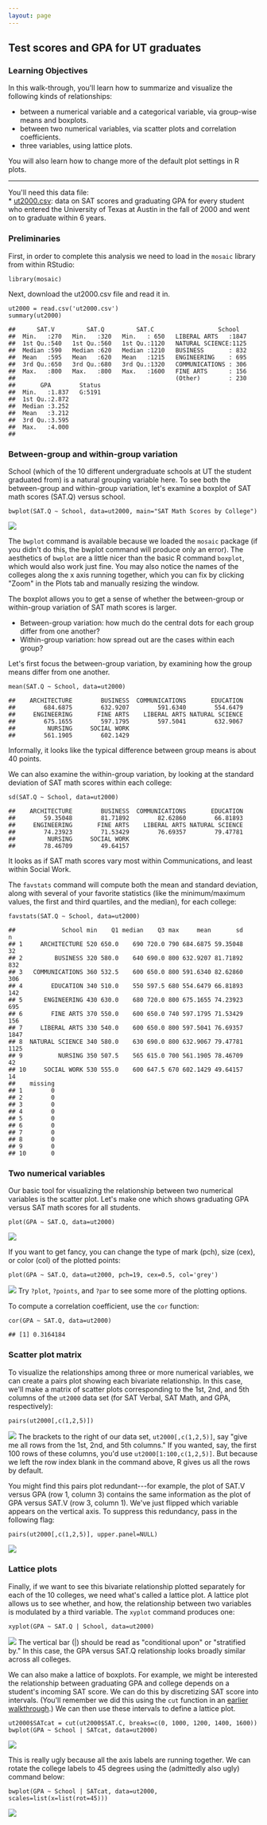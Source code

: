```yaml
---
layout: page
---
```


Test scores and GPA for UT graduates
------------------------------------

### Learning Objectives
In this walk-through, you'll learn how to summarize and visualize the
following kinds of relationships:  
- between a numerical variable and a categorical variable, via
group-wise means and boxplots.  
- between two numerical variables, via scatter plots and correlation
coefficients.  
- three variables, using lattice plots.

You will also learn how to change more of the default plot settings in R
plots.

------------------------------------

You'll need this data file:  
\* [ut2000.csv](http://jgscott.github.io/teaching/data/ut2000.csv): data
on SAT scores and graduating GPA for every student who entered the
University of Texas at Austin in the fall of 2000 and went on to
graduate within 6 years.

### Preliminaries

First, in order to complete this analysis we need to load in the
`mosaic` library from within RStudio:

    library(mosaic)

Next, download the ut2000.csv file and read it in.

    ut2000 = read.csv('ut2000.csv')
    summary(ut2000)

    ##      SAT.V         SAT.Q         SAT.C                  School    
    ##  Min.   :270   Min.   :320   Min.   : 650   LIBERAL ARTS   :1847  
    ##  1st Qu.:540   1st Qu.:560   1st Qu.:1120   NATURAL SCIENCE:1125  
    ##  Median :590   Median :620   Median :1210   BUSINESS       : 832  
    ##  Mean   :595   Mean   :620   Mean   :1215   ENGINEERING    : 695  
    ##  3rd Qu.:650   3rd Qu.:680   3rd Qu.:1320   COMMUNICATIONS : 306  
    ##  Max.   :800   Max.   :800   Max.   :1600   FINE ARTS      : 156  
    ##                                             (Other)        : 230  
    ##       GPA        Status  
    ##  Min.   :1.837   G:5191  
    ##  1st Qu.:2.872           
    ##  Median :3.252           
    ##  Mean   :3.212           
    ##  3rd Qu.:3.595           
    ##  Max.   :4.000           
    ## 

### Between-group and within-group variation

School (which of the 10 different undergraduate schools at UT the
student graduated from) is a natural grouping variable here. To see both
the between-group and within-group variation, let's examine a boxplot of
SAT math scores (SAT.Q) versus school.

    bwplot(SAT.Q ~ School, data=ut2000, main="SAT Math Scores by College")

![](sat_files/figure-markdown_strict/unnamed-chunk-3-1.png)

The `bwplot` command is available because we loaded the `mosaic` package
(if you didn't do this, the bwplot command will produce only an error).
The aesthetics of `bwplot` are a little nicer than the basic R command
`boxplot`, which would also work just fine. You may also notice the
names of the colleges along the x axis running together, which you can
fix by clicking "Zoom" in the Plots tab and manually resizing the
window.

The boxplot allows you to get a sense of whether the between-group or
within-group variation of SAT math scores is larger.  
- Between-group variation: how much do the central dots for each group
differ from one another?  
- Within-group variation: how spread out are the cases within each
group?

Let's first focus the between-group variation, by examining how the
group means differ from one another.

    mean(SAT.Q ~ School, data=ut2000)

    ##    ARCHITECTURE        BUSINESS  COMMUNICATIONS       EDUCATION 
    ##        684.6875        632.9207        591.6340        554.6479 
    ##     ENGINEERING       FINE ARTS    LIBERAL ARTS NATURAL SCIENCE 
    ##        675.1655        597.1795        597.5041        632.9067 
    ##         NURSING     SOCIAL WORK 
    ##        561.1905        602.1429

Informally, it looks like the typical difference between group means is
about 40 points.

We can also examine the within-group variation, by looking at the
standard deviation of SAT math scores within each college:

    sd(SAT.Q ~ School, data=ut2000)

    ##    ARCHITECTURE        BUSINESS  COMMUNICATIONS       EDUCATION 
    ##        59.35048        81.71892        82.62860        66.81893 
    ##     ENGINEERING       FINE ARTS    LIBERAL ARTS NATURAL SCIENCE 
    ##        74.23923        71.53429        76.69357        79.47781 
    ##         NURSING     SOCIAL WORK 
    ##        78.46709        49.64157

It looks as if SAT math scores vary most within Communications, and
least within Social Work.

The `favstats` command will compute both the mean and standard
deviation, along with several of your favorite statistics (like the
minimum/maximum values, the first and third quartiles, and the median),
for each college:

    favstats(SAT.Q ~ School, data=ut2000)

    ##             School min    Q1 median    Q3 max     mean       sd    n
    ## 1     ARCHITECTURE 520 650.0    690 720.0 790 684.6875 59.35048   32
    ## 2         BUSINESS 320 580.0    640 690.0 800 632.9207 81.71892  832
    ## 3   COMMUNICATIONS 360 532.5    600 650.0 800 591.6340 82.62860  306
    ## 4        EDUCATION 340 510.0    550 597.5 680 554.6479 66.81893  142
    ## 5      ENGINEERING 430 630.0    680 720.0 800 675.1655 74.23923  695
    ## 6        FINE ARTS 370 550.0    600 650.0 740 597.1795 71.53429  156
    ## 7     LIBERAL ARTS 330 540.0    600 650.0 800 597.5041 76.69357 1847
    ## 8  NATURAL SCIENCE 340 580.0    630 690.0 800 632.9067 79.47781 1125
    ## 9          NURSING 350 507.5    565 615.0 700 561.1905 78.46709   42
    ## 10     SOCIAL WORK 530 555.0    600 647.5 670 602.1429 49.64157   14
    ##    missing
    ## 1        0
    ## 2        0
    ## 3        0
    ## 4        0
    ## 5        0
    ## 6        0
    ## 7        0
    ## 8        0
    ## 9        0
    ## 10       0

### Two numerical variables

Our basic tool for visualizing the relationship between two numerical
variables is the scatter plot. Let's make one which shows graduating GPA
versus SAT math scores for all students.

    plot(GPA ~ SAT.Q, data=ut2000)

![](sat_files/figure-markdown_strict/unnamed-chunk-7-1.png)

If you want to get fancy, you can change the type of mark (pch), size
(cex), or color (col) of the plotted points:

    plot(GPA ~ SAT.Q, data=ut2000, pch=19, cex=0.5, col='grey')

![](sat_files/figure-markdown_strict/unnamed-chunk-8-1.png) Try `?plot`,
`?points`, and `?par` to see some more of the plotting options.

To compute a correlation coefficient, use the `cor` function:

    cor(GPA ~ SAT.Q, data=ut2000)

    ## [1] 0.3164184

### Scatter plot matrix

To visualize the relationships among three or more numerical variables,
we can create a pairs plot showing each bivariate relationship. In this
case, we'll make a matrix of scatter plots corresponding to the 1st,
2nd, and 5th columns of the `ut2000` data set (for SAT Verbal, SAT Math,
and GPA, respectively):

    pairs(ut2000[,c(1,2,5)])

![](sat_files/figure-markdown_strict/unnamed-chunk-10-1.png) The
brackets to the right of our data set, `ut2000[,c(1,2,5)]`, say "give me
all rows from the 1st, 2nd, and 5th columns." If you wanted, say, the
first 100 rows of these columns, you'd use `ut2000[1:100,c(1,2,5)]`. But
because we left the row index blank in the command above, R gives us all
the rows by default.

You might find this pairs plot redundant---for example, the plot of
SAT.V versus GPA (row 1, column 3) contains the same information as the
plot of GPA versus SAT.V (row 3, column 1). We've just flipped which
variable appears on the vertical axis. To suppress this redundancy, pass
in the following flag:

    pairs(ut2000[,c(1,2,5)], upper.panel=NULL)

![](sat_files/figure-markdown_strict/unnamed-chunk-11-1.png)

### Lattice plots

Finally, if we want to see this bivariate relationship plotted
separately for each of the 10 colleges, we need what's called a lattice
plot. A lattice plot allows us to see whether, and how, the relationship
between two variables is modulated by a third variable. The `xyplot`
command produces one:

    xyplot(GPA ~ SAT.Q | School, data=ut2000)

![](sat_files/figure-markdown_strict/unnamed-chunk-12-1.png) The
vertical bar (|) should be read as "conditional upon" or "stratified
by." In this case, the GPA versus SAT.Q relationship looks broadly
similar across all colleges.

We can also make a lattice of boxplots. For example, we might be
interested the relationship between graduating GPA and college depends
on a student's incoming SAT score. We can do this by discretizing SAT
score into intervals. (You'll remember we did this using the `cut`
function in an [earlier
walkthrough](http://jgscott.github.io/teaching/r/titanic/titanic.html).)
We can then use these intervals to define a lattice plot.

    ut2000$SATcat = cut(ut2000$SAT.C, breaks=c(0, 1000, 1200, 1400, 1600))
    bwplot(GPA ~ School | SATcat, data=ut2000)

![](sat_files/figure-markdown_strict/unnamed-chunk-13-1.png)

This is really ugly because all the axis labels are running together. We
can rotate the college labels to 45 degrees using the (admittedly also
ugly) command below:

    bwplot(GPA ~ School | SATcat, data=ut2000, scales=list(x=list(rot=45)))

![](sat_files/figure-markdown_strict/unnamed-chunk-14-1.png)

